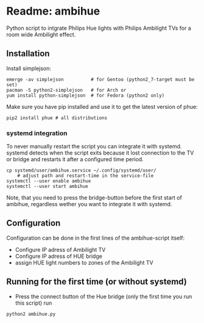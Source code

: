 # Readme: ambihue
Python script to intgrate Philips Hue lights with Philips Ambilight TVs for a room wide Ambilight effect.

## Installation
Install simplejson:
```
emerge -av simplejson          # for Gentoo (python2_7-target must be set)
pacman -S python2-simplejson   # for Arch or
yum install python-simplejson  # for Fedora (python2 only)
```

Make sure you have pip installed and use it to get the latest version of phue:
```
pip2 install phue # all distributions
```

### systemd integration
To never manually restart the script you can integrate it with systemd. systemd detects when the script exits because it lost connection to the TV or bridge and restarts it after a configured time period.
```
cp systemd/user/ambihue.service ~/.config/systemd/user/
    # adjust path and restart-time in the service-file
systemctl --user enable ambihue
systemctl --user start ambihue
```

Note, that you need to press the bridge-button before the first start of ambihue, regardless wether you want to integrate it with systemd.

## Configuration
Configuration can be done in the first lines of the ambihue-script itself:
- Configure IP adress of Ambilight TV
- Configure IP adress of HUE bridge
- assign HUE light numbers to zones of the Ambilight TV

## Running for the first time (or without systemd)
- Press the connect button of the Hue bridge (only the first time you run this script)
run 
```
python2 ambihue.py
```

